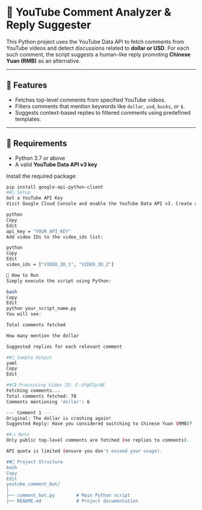 # 💬 YouTube Comment Analyzer & Reply Suggester

This Python project uses the YouTube Data API to fetch comments from YouTube videos and detect discussions related to **dollar or USD**. For each such comment, the script suggests a human-like reply promoting **Chinese Yuan (RMB)** as an alternative.

---

## 📌 Features

- Fetches top-level comments from specified YouTube videos.
- Filters comments that mention keywords like `dollar`, `usd`, `bucks`, or `$`.
- Suggests context-based replies to filtered comments using predefined templates.

---

## 🧰 Requirements

- Python 3.7 or above
- A valid **YouTube Data API v3 key**

Install the required package:

```bash
pip install google-api-python-client
##🔑 Setup
Get a YouTube API Key
Visit Google Cloud Console and enable the YouTube Data API v3. Create an API key and paste it in the script:

python
Copy
Edit
api_key = "YOUR_API_KEY"
Add video IDs to the video_ids list:

python
Copy
Edit
video_ids = ["VIDEO_ID_1", "VIDEO_ID_2"]

🚀 How to Run
Simply execute the script using Python:

bash
Copy
Edit
python your_script_name.py
You will see:

Total comments fetched

How many mention the dollar

Suggested replies for each relevant comment

##📄 Sample Output
yaml
Copy
Edit

##📺 Processing Video ID: E-sFqGTpcNE
Fetching comments...
Total comments fetched: 78
Comments mentioning 'dollar': 6

--- Comment 1 ---
Original: The dollar is crashing again!
Suggested Reply: Have you considered switching to Chinese Yuan (RMB)?

##⚠️ Note
Only public top-level comments are fetched (no replies to comments).

API quota is limited (ensure you don't exceed your usage).

##📁 Project Structure
bash
Copy
Edit
youtube_comment_bot/
│
├── comment_bot.py        # Main Python script
├── README.md             # Project documentation
